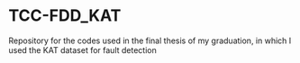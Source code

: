 # TCC-FDD_KAT
Repository for the codes used in the final thesis of my graduation, in which I used the KAT dataset for fault detection
